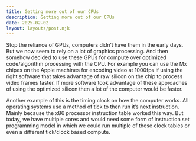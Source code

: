 ```yaml
---
title: Getting more out of our CPUs
description: Getting more out of our CPUs
date: 2025-02-02
layout: layouts/post.njk
---
```


Stop the reliance of GPUs, computers didn’t have them in the early days. But we now seem to rely on a lot of graphics processing. And then somehow decided to use these GPUs for compute over optimized code/algorithm processing with the CPU. For example you can use the Mx chipes on the Apple machines for encoding video at 1000fps if using the right software that takes advantage of raw silicon on the chip to process video frames faster. If more software took advantage of these approaches of using the optimized silicon then a lot of the computer would be faster.

Another example of this is the timing clock on how the computer works. All operating systems use a method of tick to then run it’s next instruction. Mainly because the x86 processor instruction table worked this way. But today, we have multiple cores and would need some form of instruction set programming model in which we could run multiple of these clock tables or even a different tick/clock based compute.
